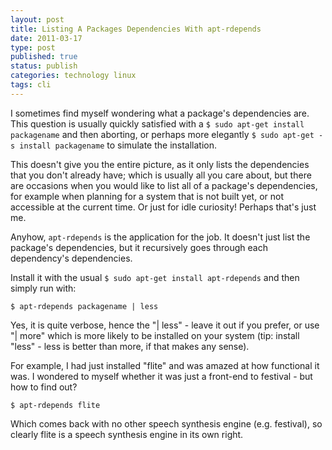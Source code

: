 ```yaml
--- 
layout: post 
title: Listing A Packages Dependencies With apt-rdepends
date: 2011-03-17
type: post 
published: true 
status: publish
categories: technology linux
tags: cli
---
```


I sometimes find myself wondering what a package's dependencies are.
This question is usually quickly satisfied with a
`$ sudo apt-get install packagename` and then aborting, or perhaps more
elegantly `$ sudo apt-get -s install packagename` to simulate the
installation.

<!--more-->

This doesn't give you the entire picture, as it only lists the
dependencies that you don't already have; which is usually all you care
about, but there are occasions when you would like to list all of a
package's dependencies, for example when planning for a system that is
not built yet, or not accessible at the current time. Or just for idle
curiosity! Perhaps that's just me.

Anyhow, `apt-rdepends` is the application for the job. It doesn't just
list the package's dependencies, but it recursively goes through each
dependency's dependencies.

Install it with the usual `$ sudo apt-get install apt-rdepends` and then
simply run with:

    $ apt-rdepends packagename | less

Yes, it is quite verbose, hence the "| less" - leave it out if you
prefer, or use "| more" which is more likely to be installed on your
system (tip: install "less" - less is better than more, if that makes
any sense).

For example, I had just installed "flite" and was amazed at how
functional it was. I wondered to myself whether it was just a front-end
to festival - but how to find out?

    $ apt-rdepends flite

Which comes back with no other speech synthesis engine (e.g. festival),
so clearly flite is a speech synthesis engine in its own right.

